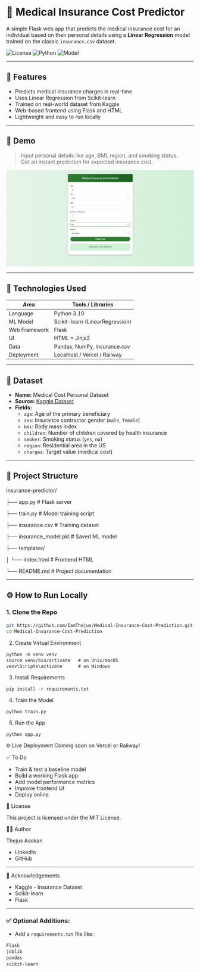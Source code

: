 # 🏥 Medical Insurance Cost Predictor

A simple Flask web app that predicts the medical insurance cost for an individual based on their personal details using a **Linear Regression** model trained on the classic `insurance.csv` dataset.

![License](https://img.shields.io/badge/license-MIT-green)
![Python](https://img.shields.io/badge/Python-3.10-blue)
![Model](https://img.shields.io/badge/Model-Linear%20Regression-yellow)

---

## 📌 Features

- Predicts medical insurance charges in real-time
- Uses Linear Regression from Scikit-learn
- Trained on real-world dataset from Kaggle
- Web-based frontend using Flask and HTML
- Lightweight and easy to run locally

---

## 🚀 Demo

> Input personal details like age, BMI, region, and smoking status.  
> Get an instant prediction for expected insurance cost.

![App Screenshot](assets/demo.png) <!-- Replace with your screenshot path -->

---

## 🧠 Technologies Used

| Area         | Tools / Libraries              |
|--------------|-------------------------------|
| Language     | Python 3.10                    |
| ML Model     | Scikit-learn (LinearRegression)|
| Web Framework| Flask                          |
| UI           | HTML + Jinja2                  |
| Data         | Pandas, NumPy, insurance.csv   |
| Deployment   | Localhost / Vercel / Railway   |

---

## 🧪 Dataset

- **Name:** Medical Cost Personal Dataset  
- **Source:** [Kaggle Dataset](https://www.kaggle.com/datasets/mirichoi0218/insurance)  
- **Fields:**
  - `age`: Age of the primary beneficiary
  - `sex`: Insurance contractor gender (`male`, `female`)
  - `bmi`: Body mass index
  - `children`: Number of children covered by health insurance
  - `smoker`: Smoking status (`yes`, `no`)
  - `region`: Residential area in the US
  - `charges`: Target value (medical cost)

---

## 📁 Project Structure

insurance-predictor/

├── app.py # Flask server

├── train.py # Model training script

├── insurance.csv # Training dataset

├── insurance_model.pkl # Saved ML model

├── templates/

│ └── index.html # Frontend HTML

└── README.md # Project documentation

---

## ⚙️ How to Run Locally

### 1. Clone the Repo
```bash
git https://github.com/IamThejus/Medical-Insurance-Cost-Prediction.git
cd Medical-Insurance-Cost-Prediction
```
2. Create Virtual Environment
```
python -m venv venv
source venv/bin/activate   # on Unix/macOS
venv\Scripts\activate      # on Windows
```
3. Install Requirements
```
pip install -r requirements.txt
```
4. Train the Model
```
python train.py
```
5. Run the App
```
python app.py
```

🌐 Live Deployment
Coming soon on Vercel or Railway!

✅ To Do

* Train & test a baseline model
* Build a working Flask app
* Add model performance metrics
* Improve frontend UI
* Deploy online

📄 License

This project is licensed under the MIT License.



🙋‍♂️ Author


Thejus Asokan
* LinkedIn
* GitHub


---
🙌 Acknowledgements
* Kaggle - Insurance Dataset
* Scikit-learn
* Flask
---



### ✅ Optional Additions:
- Add a `requirements.txt` file like:
```txt
Flask
joblib
pandas
scikit-learn
```
